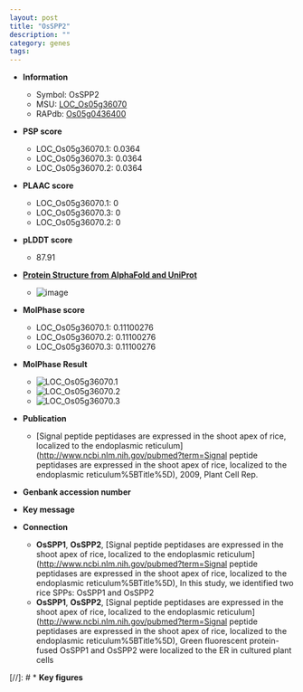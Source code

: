 ```yaml
---
layout: post
title: "OsSPP2"
description: ""
category: genes
tags: 
---
```


* **Information**  
    + Symbol: OsSPP2  
    + MSU: [LOC_Os05g36070](http://rice.plantbiology.msu.edu/cgi-bin/ORF_infopage.cgi?orf=LOC_Os05g36070)  
    + RAPdb: [Os05g0436400](http://rapdb.dna.affrc.go.jp/viewer/gbrowse_details/irgsp1?name=Os05g0436400)  

* **PSP score**  
    + LOC_Os05g36070.1: 0.0364 
    + LOC_Os05g36070.3: 0.0364 
    + LOC_Os05g36070.2: 0.0364 

* **PLAAC score**  
    + LOC_Os05g36070.1: 0 
    + LOC_Os05g36070.3: 0 
    + LOC_Os05g36070.2: 0 

* **pLDDT score**
    + 87.91

* **[Protein Structure from AlphaFold and UniProt](https://www.uniprot.org/uniprotkb/B9FJ61/entry#structure)**
    + ![image](https://ricepsp.github.io/images/B/AF-B9FJ61-F1.png)

* **MolPhase score**
    + LOC_Os05g36070.1: 0.11100276
    + LOC_Os05g36070.2: 0.11100276
    + LOC_Os05g36070.3: 0.11100276

* **MolPhase Result**
    + ![LOC_Os05g36070.1](https://304243504.github.io/Pictures/LOC_Os05g/LOC_Os05g36070.1.png)
    + ![LOC_Os05g36070.2](https://304243504.github.io/Pictures/LOC_Os05g/LOC_Os05g36070.2.png)
    + ![LOC_Os05g36070.3](https://304243504.github.io/Pictures/LOC_Os05g/LOC_Os05g36070.3.png)

* **Publication**  
    + [Signal peptide peptidases are expressed in the shoot apex of rice, localized to the endoplasmic reticulum](http://www.ncbi.nlm.nih.gov/pubmed?term=Signal peptide peptidases are expressed in the shoot apex of rice, localized to the endoplasmic reticulum%5BTitle%5D), 2009, Plant Cell Rep.

* **Genbank accession number**  

* **Key message**  

* **Connection**  
    + __OsSPP1__, __OsSPP2__, [Signal peptide peptidases are expressed in the shoot apex of rice, localized to the endoplasmic reticulum](http://www.ncbi.nlm.nih.gov/pubmed?term=Signal peptide peptidases are expressed in the shoot apex of rice, localized to the endoplasmic reticulum%5BTitle%5D), In this study, we identified two rice SPPs: OsSPP1 and OsSPP2
    + __OsSPP1__, __OsSPP2__, [Signal peptide peptidases are expressed in the shoot apex of rice, localized to the endoplasmic reticulum](http://www.ncbi.nlm.nih.gov/pubmed?term=Signal peptide peptidases are expressed in the shoot apex of rice, localized to the endoplasmic reticulum%5BTitle%5D), Green fluorescent protein-fused OsSPP1 and OsSPP2 were localized to the ER in cultured plant cells

[//]: # * **Key figures**  


